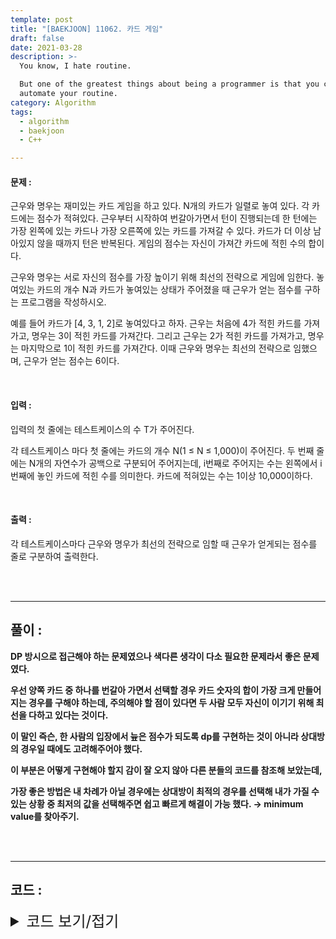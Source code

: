 ```yaml
---
template: post
title: "[BAEKJOON] 11062. 카드 게임"
draft: false
date: 2021-03-28
description: >-
  You know, I hate routine.

  But one of the greatest things about being a programmer is that you can
  automate your routine.
category: Algorithm
tags:
  - algorithm
  - baekjoon
  - C++

---
```




#### 문제 : 

근우와 명우는 재미있는 카드 게임을 하고 있다. N개의 카드가 일렬로 놓여 있다. 각 카드에는 점수가 적혀있다. 근우부터 시작하여 번갈아가면서 턴이 진행되는데 한 턴에는 가장 왼쪽에 있는 카드나 가장 오른쪽에 있는 카드를 가져갈 수 있다. 카드가 더 이상 남아있지 않을 때까지 턴은 반복된다. 게임의 점수는 자신이 가져간 카드에 적힌 수의 합이다.

근우와 명우는 서로 자신의 점수를 가장 높이기 위해 최선의 전략으로 게임에 임한다. 놓여있는 카드의 개수 N과 카드가 놓여있는 상태가 주어졌을 때 근우가 얻는 점수를 구하는 프로그램을 작성하시오.

예를 들어 카드가 [4, 3, 1, 2]로 놓여있다고 하자. 근우는 처음에 4가 적힌 카드를 가져가고, 명우는 3이 적힌 카드를 가져간다. 그리고 근우는 2가 적힌 카드를 가져가고, 명우는 마지막으로 1이 적힌 카드를 가져간다. 이때 근우와 명우는 최선의 전략으로 임했으며, 근우가 얻는 점수는 6이다.

<br/>

#### 입력 :

입력의 첫 줄에는 테스트케이스의 수 T가 주어진다.

각 테스트케이스 마다 첫 줄에는 카드의 개수 N(1 ≤ N ≤ 1,000)이 주어진다. 두 번째 줄에는 N개의 자연수가 공백으로 구분되어 주어지는데, i번째로 주어지는 수는 왼쪽에서 i번째에 놓인 카드에 적힌 수를 의미한다. 카드에 적혀있는 수는 1이상 10,000이하다.

<br/>

#### 출력 : 

각 테스트케이스마다 근우와 명우가 최선의 전략으로 임할 때 근우가 얻게되는 점수를 줄로 구분하여 출력한다.

<br/>

<br/>

___

## 풀이 :

**DP 방시으로 접근해야 하는 문제였으나 색다른 생각이 다소 필요한 문제라서 좋은 문제였다.**

**우선 양쪽 카드 중 하나를 번갈아 가면서 선택할 경우 카드 숫자의 합이 가장 크게 만들어지는 경우를 구해야 하는데, 주의해야 할 점이 있다면 두 사람 모두 자신이 이기기 위해 최선을 다하고 있다는 것이다.**

**이 말인 즉슨, 한 사람의 입장에서 늎은 점수가 되도록 dp를 구현하는 것이 아니라 상대방의 경우일 때에도 고려해주어야 했다.**

**이 부분은 어떻게 구현해야 할지 감이 잘 오지 않아 다른 분들의 코드를 참조해 보았는데,**

**가장 좋은 방법은 내 차례가 아닐 경우에는 상대방이 최적의 경우를 선택해 내가 가질 수 있는 상황 중 최저의 값을 선택해주면 쉽고 빠르게 해결이 가능 했다. → minimum value를 찾아주기.**

<br/>

<br/>

---

## 코드 :

<details>
<summary style="cursor:pointer; font-size:1.5rem">
	코드 보기/접기
</summary>

```c++
#include <iostream>
#include <algorithm>
#include <cstring>

using namespace std;
int input[1000], dp[1000][1000], n;

int findDpVal(bool order, int left, int right) {
    if (dp[left][right]) return dp[left][right];
    if (left == right) {
        if (order) return dp[left][right] = input[left];
        else return 0;
    }

    int cmp1, cmp2;
    if (order) {
        cmp1 = findDpVal(!order, left + 1, right) + input[left];
        cmp2 = findDpVal(!order, left, right - 1) + input[right];
        return dp[left][right] = max(cmp1, cmp2);
    } else {
        cmp1 = findDpVal(!order, left + 1, right);
        cmp2 = findDpVal(!order, left, right - 1);
        return dp[left][right] = min(cmp1, cmp2);
    }
}

void testCase() {
    memset(dp, 0, sizeof(dp));
    cin >> n;

    for (int i = 0; i < n; i++)
        cin >> input[i];

    findDpVal(true, 0, n - 1);
    cout << dp[0][n - 1] << '\n';
}

int main() {
    int tc;
    cin >> tc;
    while (tc--)
        testCase();
    return 0;
}
```

</details>
<br/>

<br/>

